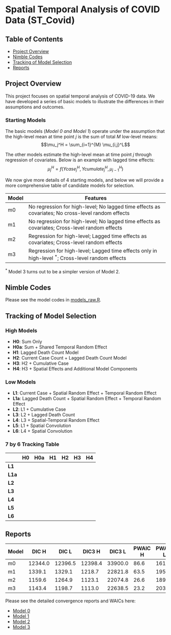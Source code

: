 # Spatial Temporal Analysis of COVID Data (ST_Covid)

## Table of Contents
- [Project Overview](#project-overview)
- [Nimble Codes](#nimble-codes)
- [Tracking of Model Selection](#tracking-of-model-selection)
- [Reports](#reports)

## Project Overview

This project focuses on spatial temporal analysis of COVID-19 data. We have developed a series of basic models to illustrate the differences in their assumptions and outcomes.

### Starting Models 
The basic models (*Model 0 and Model 1*) operate under the assumption that the high-level mean at time point $j$ is the sum of total $M$ low-level means: 
$$\mu_j^H = \sum_{i=1}^{M} \mu_{i,j}^L$$

The other models estimate the high-level mean at time point $j$ through regression of covariates. Below is an example with lagged time effects: 
$$\mu_j^H = f(Ycase_{j}^H, Ycumulate_{j}^H, \mu_{j-1}^H)$$

We now give more details of 4 starting models, and below we will provide a more comprehensive table of candidate models for selection.

| Model | Features |
|-------|----------|
| m0 | No regression for high-level; No lagged time effects as covariates; No cross-level random effects |
| m1 | No regression for high-level; No lagged time effects as covariates; Cross-level random effects |
| m2 | Regression for high-level; Lagged time effects as covariates; Cross-level random effects | 
| m3 | Regression for high-level; Lagged time effects only in high-level ${}^*$; Cross-level random effects | 

${}^*$ Model 3 turns out to be a simpler version of Model 2.

## Nimble Codes

Please see the model codes in [models_raw.R](https://github.com/Sijianf/ST_Covid/blob/main/codes/models_raw.R).  

## Tracking of Model Selection

### High Models
- **H0**: Sum Only
- **H0a**: Sum + Shared Temporal Random Effect
- **H1**: Lagged Death Count Model
- **H2**: Current Case Count + Lagged Death Count Model
- **H3**: H2 + Cumulative Case
- **H4**: H3 + Spatial Effects and Additional Model Components

### Low Models
- **L1**: Current Case + Spatial Random Effect + Temporal Random Effect
- **L1a**: Lagged Death Count + Spatial Random Effect + Temporal Random Effect
- **L2**: L1 + Cumulative Case
- **L3**: L2 + Lagged Death Count
- **L4**: L3 + Spatial-Temporal Random Effect
- **L5**: L1 + Spatial Convolution
- **L6**: L4 + Spatial Convolution

### 7 by 6 Tracking Table

|         | **H0** | **H0a** | **H1** | **H2** | **H3** | **H4** |
|---------|--------|---------|--------|--------|--------|--------|
| **L1**  |        |         |        |        |        |        |
| **L1a** |        |         |        |        |        |        |
| **L2**  |        |         |        |        |        |        |
| **L3**  |        |         |        |        |        |        |
| **L4**  |        |         |        |        |        |        |
| **L5**  |        |         |        |        |        |        |
| **L6**  |        |         |        |        |        |        |

## Reports

| Model | DIC H   | DIC L   | DIC3 H   | DIC3 L   | PWAIC H | PWAIC L | WAIC H   | WAIC L   |
|-------|---------|---------|----------|----------|---------|---------|----------|----------|
|  m0   | 12344.0 | 12396.5 | 12398.4  | 33900.0  | 86.6    | 161.9   | 12060.5  | 33256.5  |
|  m1   | 1339.1  | 1329.1  | 1218.7   | 22821.8  | 63.5    | 195.2   | 1004.5   | 22052.9  |
|  m2   | 1159.6  | 1264.9  | 1123.1   | 22074.8  | 26.6    | 189.1   | 1030.1   | 21330.7  |
|  m3   | 1143.4  | 1198.7  | 1113.0   | 22638.5  | 23.2    | 203.9   | 1031.5   | 21836.5  |

Please see the detailed convergence reports and WAICs here: 

- [Model 0](https://sijianf.github.io/ST_Covid/pages/Report_July_m0.html)
- [Model 1](https://sijianf.github.io/ST_Covid/pages/Report_July_m1.html)
- [Model 2](https://sijianf.github.io/ST_Covid/pages/Report_July_m2.html)
- [Model 3](https://sijianf.github.io/ST_Covid/pages/Report_July_m3.html)







